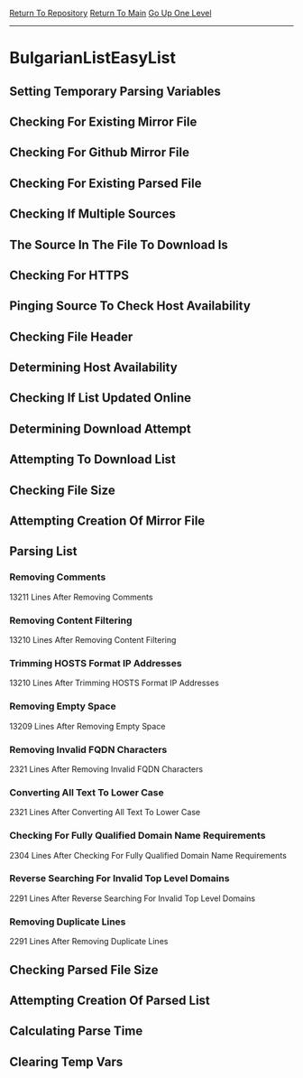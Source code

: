 [Return To Repository](https://github.com/deathbybandaid/piholeparser/)
[Return To Main](https://github.com/deathbybandaid/piholeparser/blob/master/RecentRunLogs/Mainlog.md)
[Go Up One Level](https://github.com/deathbybandaid/piholeparser/blob/master/RecentRunLogs/TopLevelScripts/30-Processing-Blacklists.md)
____________________________________
# BulgarianListEasyList
## Setting Temporary Parsing Variables
## Checking For Existing Mirror File
## Checking For Github Mirror File
## Checking For Existing Parsed File
## Checking If Multiple Sources
## The Source In The File To Download Is
## Checking For HTTPS
## Pinging Source To Check Host Availability
## Checking File Header
## Determining Host Availability
## Checking If List Updated Online
## Determining Download Attempt
## Attempting To Download List
## Checking File Size
## Attempting Creation Of Mirror File
## Parsing List
### Removing Comments
13211 Lines After Removing Comments
### Removing Content Filtering
13210 Lines After Removing Content Filtering
### Trimming HOSTS Format IP Addresses
13210 Lines After Trimming HOSTS Format IP Addresses
### Removing Empty Space
13209 Lines After Removing Empty Space
### Removing Invalid FQDN Characters
2321 Lines After Removing Invalid FQDN Characters
### Converting All Text To Lower Case
2321 Lines After Converting All Text To Lower Case
### Checking For Fully Qualified Domain Name Requirements
2304 Lines After Checking For Fully Qualified Domain Name Requirements
### Reverse Searching For Invalid Top Level Domains
2291 Lines After Reverse Searching For Invalid Top Level Domains
### Removing Duplicate Lines
2291 Lines After Removing Duplicate Lines
## Checking Parsed File Size
## Attempting Creation Of Parsed List
## Calculating Parse Time
## Clearing Temp Vars
